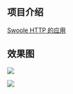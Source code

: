 ## 项目介绍

[Swoole HTTP 的应用](https://github.com/xinliangnote/Swoole/blob/master/05-Swoole%20HTTP%20的应用.md)

## 效果图

![](https://github.com/xinliangnote/Swoole/blob/master/images/5_swoole_1.png)

![](https://github.com/xinliangnote/Swoole/blob/master/images/5_swoole_2.png)

